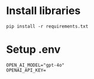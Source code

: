 # Install libraries
```
pip install -r requirements.txt
```

# Setup .env
```
OPEN_AI_MODEL="gpt-4o"
OPENAI_API_KEY=
```
